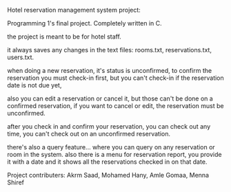 Hotel reservation management system project:

Programming 1's final project.
Completely written in C.

the project is meant to be for hotel staff.

it always saves any changes in the text files: rooms.txt, reservations.txt, users.txt.

when doing a new reservation, it's status is unconfirmed, to confirm the reservation you must check-in first, but you can't check-in if the reservation date is not due yet,

also you can edit a reservation or cancel it, but those can't be done on a confirmed reservation, if you want to cancel or edit, the reservation must be unconfirmed.

after you check in and confirm your reservation, you can check out any time, you can't check out on an unconfirmed reservation.

there's also a query feature... where you can query on any reservation or room in the system.
also there is a menu for reservation report, you provide it with a date and it shows all the reservations checked in on that date.

Project contributers: Akrm Saad, Mohamed Hany, Amle Gomaa, Menna Shiref
